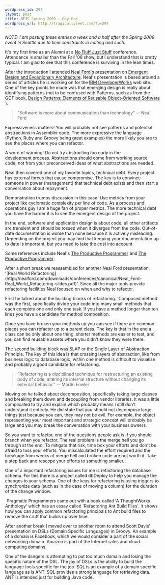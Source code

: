 ```yaml
--- 
wordpress_id: 294
layout: post
title: NFJS Spring 2009 - Day One
wordpress_url: http://tragicallyleet.com/?p=294
---
```

<em>NOTE: I am posting these entries a week and a half after the Spring 2009 event in Seattle due to time constraints in editing and such.</em>

It's my first time as an Alumni at a [No Fluff Just Stuff](http://nofluffjuststuff.com) conference. Attendance is smaller than the Fall '08 show, but I understand that is pretty typical. I am glad to see that this conference is surviving in the lean times.

After the introduction I attended [Neal Ford's](http://nealford.com) presentation on [Emergent Design and Evolutionary Architecture](http://nealford.com/downloads/conferences/canonical/Neal_Ford-Emergent_Design_and_Evolutionary_Architecture-slides.pdf). Neal's presentation is based around a series of articles he is working on for the [IBM DeveloperWorks](http://www.ibm.com/developerworks/java/library/j-eaed1/) web site. One of the key points he made was that emerging design is really about identifying patterns (not to be confused with Patterns, such as from the GOF book, [Design Patterns: Elements of Reusable Object-Oriented Software](http://www.amazon.com/gp/product/0201633612?ie=UTF8&tag=tragicallyl33-20&linkCode=as2&camp=1789&creative=390957&creativeASIN=0201633612)<img src="http://www.assoc-amazon.com/e/ir?t=tragicallyl33-20&l=as2&o=1&a=0201633612" width="1" height="1" border="0" alt="" style="border:none !important; margin:0px !important;" />).

<blockquote>"Software is more about communication than technology" -- Neal Ford</blockquote>

Expressiveness matters! You will probably not see patterns and potential abstractions in Assembler code. The more expressive the language (Python, Ruby and Groovy being great examples) the more likely you are to see the places where you can refactor.

A word of warning! Do not try abstracting too early in the development process. Abstractions should come from working source code, not from your preconceived ideas of what abstractions are needed.

Neal then covered one of my favorite topics, technical debt. Every project has external forces that cause compromise. The key is to convince someone in power (management) that technical debt exists and then start a conversation about repayment.

Demonstration trumps discussion in this case. Use metrics from your project like cyclomatic complexity per line of code. As a process and operations guy I am a huge fan of proper metrics. The more technical debt you have the harder it is to see the emergent design of the project.

In the end, software and application design is about code; all other artifacts are transient and should be tossed when it diverges from the code. Out-of-date documentation is worse than none because it is actively misleading. Depending on the project you may find that keeping your documentation up to date is important, but you need to take the cost into account.

Some references include Neal's [The Productive Programmer](http://www.amazon.com/gp/product/0596519788?ie=UTF8&tag=tragicallyl33-20&linkCode=as2&camp=1789&creative=390957&creativeASIN=0596519788)<img src="http://www.assoc-amazon.com/e/ir?t=tragicallyl33-20&l=as2&o=1&a=0596519788" width="1" height="1" border="0" alt="" style="border:none !important; margin:0px !important;" /> and [The Productive Programmer](http://www.amazon.com/gp/product/0596519788?ie=UTF8&tag=tragicallyl33-20&linkCode=as2&camp=1789&creative=390957&creativeASIN=0596519788)<img src="http://www.assoc-amazon.com/e/ir?t=tragicallyl33-20&l=as2&o=1&a=0596519788" width="1" height="1" border="0" alt="" style="border:none !important; margin:0px !important;" />.

<!-- NOTE - XRAY FOR ECLIPSE -->After a short break we reassembled for another Neal Ford presentation, '[Real World Refactoring](http://nealford.com/downloads/conferences/canonical/Neal_Ford-Real_World_Refactoring-slides.pdf)'. Since all the major tools provide refactoring facilities Neal focused on when and why to refactor.

First he talked about the building blocks of refactoring. ‘Composed method’ was the first, specifically divide your code into many small methods that each complete one and only one task. If you have a method longer than ten lines you have a candidate for method composition.

Once you have broken your methods up you can see if there are common pieces you can refactor up to a parent class. The key is that in the end a class can be only about one thing, shorter methods are easier to test, and you can find reusable assets where you didn't know they were there.

The second building block was SLAP or the Single Layer of Abstraction Principle. The key of this idea is that crossing layers of abstraction, like from business logic to database logic, within one method is difficult to visualize and probably a good candidate for refactoring.

<blockquote>"Refactoring is a disciplined technique for restructuring an existing body of code, altering its internal structure without changing its external behavior." -- Martin Fowler</blockquote>

Moving on he talked about decomposition, specifically taking large classes and breaking them down and decoupling from vendor libraries. It was a little complicated to try and explain which probably means I still don't understand it entirely. He did state that you should not decompose large things just because you can, they may not be evil. For example, the object representing your most important and strategic concept will probably be large and you may break the conversation with your business owners.

So you want to refactor, one of the questions people ask is if you should branch when you refactor. The real problem is the merge hell you go through at the end. To mitigate that risk, time box your efforts and don't be afraid to toss your efforts. You miscalculated the effort required and the breakage from weeks of merge hell and broken code are not worth it. Take a step back and rescope your efforts to something smaller.

One of a important refactoring issues for me is refactoring the database schema. For this there is a project called dbDeploy to help you manage the changes to your schema. One of the keys for refactoring is using triggers to synchronize data (such as in the case of moving a column) for the duration of the change window.

<a href="http://www.amazon.com/gp/product/193435614X?ie=UTF8&amp;tag=tragicallyl33-20&amp;linkCode=as2&amp;camp=1789&amp;creative=390957&amp;creativeASIN=193435614X"><img src="https://images-na.ssl-images-amazon.com/images/I/51%2BDJ2%2BWuAL._SL160_.jpg" border="0" alt="" align="right"/></a><img style="border:none !important; margin:0px !important;" src="http://www.assoc-amazon.com/e/ir?t=tragicallyl33-20&amp;l=as2&amp;o=1&amp;a=193435614X" border="0" alt="" width="1" height="1" />
Pragmatic Programmers came out with a book called 'A ThoughtWorks Anthology' which has an essay called 'Refactoring Ant Build Files'. It shows how you can apply common refactoring principals to Ant build files to remove the cruft that builds up over time.

After another break I moved over to another room to attend Scott Davis' presentation on DSLs (Domain Specific Languages) in Groovy. An example of a domain is Facebook, which we would consider a part of the social networking domain. Amazon is part of the Internet sales and cloud computing domains.

One of the dangers is attempting to put too much domain and losing the specific nature of the DSL. The joy of DSLs is the ability to build the language tools specific for the job. SQL is an example of a domain specific language as is ANT. SQL provides a strong language for retrieving data. ANT is intended just for building Java code.
